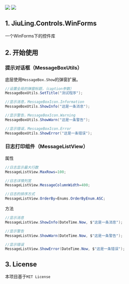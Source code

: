 ![](https://img.shields.io/github/license/JiuLing-zhang/JiuLing.Controls.WinForms)
[![](https://img.shields.io/nuget/v/JiuLing.Controls.WinForms)](https://www.nuget.org/packages/JiuLing.Controls.WinForms/)  

## 1. JiuLing.Controls.WinForms
一个WinForms下的控件库

## 2. 开始使用

### 提示对话框（MessageBoxUtils）
底层使用`MessageBox.Show`的弹窗扩展。

```C#
//设置全局的弹窗标题，（caption参数）
MessageBoxUtils.SetTitle("测试程序");
```
```C#
//显示消息，MessageBoxIcon.Information
MessageBoxUtils.ShowInfo("这是一条消息");

//显示警告，MessageBoxIcon.Warning
MessageBoxUtils.ShowWarn("这是一条警告");

//显示错误，MessageBoxIcon.Error
MessageBoxUtils.ShowError("这是一条错误");
```

### 日志打印组件（MessageListView）

属性
```C#
//日志显示最大行数
MessageListView.MaxRows=100;

//日志详情列宽
MessageListView.MessageColumnWidth=400;

//日志的排序方式
MessageListView.OrderBy=Enums.OrderByEnum.ASC;
```

方法
```C#
//显示消息
MessageListView.ShowInfo(DateTime.Now, $"这是一条消息");

//显示警告
MessageListView.ShowWarn(DateTime.Now, $"这是一条警告");

//显示错误
MessageListView.ShowError(DateTime.Now, $"这是一条错误");
```

## 3. License
本项目基于`MIT License`